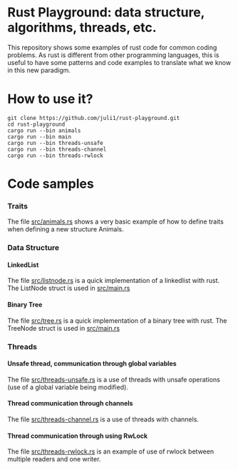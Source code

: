 # Rust Playground: data structure, algorithms, threads, etc.

This repository shows some examples of rust code for common coding
problems. As rust is different from other programming languages,
this is useful to have some patterns and code examples to translate
what we know in this new paradigm.

# How to use it?
```
git clone https://github.com/juli1/rust-playground.git
cd rust-playground
cargo run --bin animals
cargo run --bin main
cargo run --bin threads-unsafe
cargo run --bin threads-channel
cargo run --bin threads-rwlock
```


#  Code samples

### Traits
The file [src/animals.rs](src/animals.rs)
shows a very basic example of how to define traits
when defining a new structure Animals.


### Data Structure

#### LinkedList

The file [src/listnode.rs](src/listnode.rs) 
is a quick implementation of a linkedlist with rust.
The ListNode struct is used in [src/main.rs](src/main.rs) 


#### Binary Tree
The file [src/tree.rs](src/tree.rs) 
is a quick implementation of a binary tree with rust.
The TreeNode struct is used in [src/main.rs](src/main.rs) 

### Threads

#### Unsafe thread, communication through global variables
The file [src/threads-unsafe.rs](src/threads-unsafe.rs)
is a use of threads with unsafe operations (use of a global 
variable being modified).


#### Thread communication through channels
The file [src/threads-channel.rs](src/threads-channel.rs)
is a use of threads with channels.


#### Thread communication through using RwLock
The file [src/threads-rwlock.rs](src/threads-rwlock.rs)
is an example of use of rwlock between multiple readers
and one writer.
